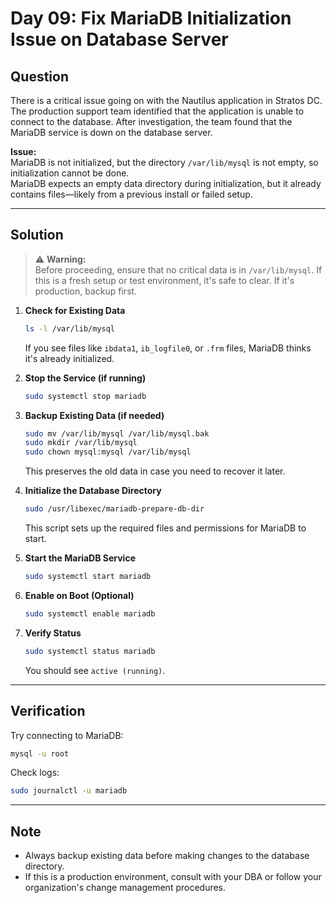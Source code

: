 # Day 09: Fix MariaDB Initialization Issue on Database Server

## Question

There is a critical issue going on with the Nautilus application in Stratos DC. The production support team identified that the application is unable to connect to the database. After investigation, the team found that the MariaDB service is down on the database server.

**Issue:**  
MariaDB is not initialized, but the directory `/var/lib/mysql` is not empty, so initialization cannot be done.  
MariaDB expects an empty data directory during initialization, but it already contains files—likely from a previous install or failed setup.

---

## Solution

> ⚠️ **Warning:**  
> Before proceeding, ensure that no critical data is in `/var/lib/mysql`. If this is a fresh setup or test environment, it's safe to clear. If it's production, backup first.

1. **Check for Existing Data**

   ```bash
   ls -l /var/lib/mysql
   ```
   If you see files like `ibdata1`, `ib_logfile0`, or `.frm` files, MariaDB thinks it's already initialized.

2. **Stop the Service (if running)**

   ```bash
   sudo systemctl stop mariadb
   ```

3. **Backup Existing Data (if needed)**

   ```bash
   sudo mv /var/lib/mysql /var/lib/mysql.bak
   sudo mkdir /var/lib/mysql
   sudo chown mysql:mysql /var/lib/mysql
   ```
   This preserves the old data in case you need to recover it later.

4. **Initialize the Database Directory**

   ```bash
   sudo /usr/libexec/mariadb-prepare-db-dir
   ```
   This script sets up the required files and permissions for MariaDB to start.

5. **Start the MariaDB Service**

   ```bash
   sudo systemctl start mariadb
   ```

6. **Enable on Boot (Optional)**

   ```bash
   sudo systemctl enable mariadb
   ```

7. **Verify Status**

   ```bash
   sudo systemctl status mariadb
   ```
   You should see `active (running)`.

---

## Verification

Try connecting to MariaDB:

```bash
mysql -u root
```

Check logs:

```bash
sudo journalctl -u mariadb
```

---

## Note

- Always backup existing data before making changes to the database directory.
- If this is a production environment, consult with your DBA or follow your organization's change management procedures.